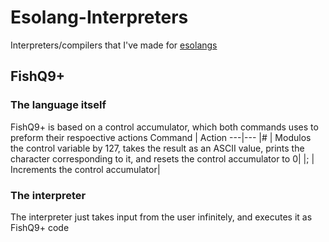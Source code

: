 # Esolang-Interpreters
Interpreters/compilers that I've made for [esolangs](https://esolangs.org/ "Esolangs wiki homepage")

## FishQ9+
### The language itself
FishQ9+ is based on a control accumulator, which both commands uses to preform their respoective actions
Command | Action
---|---
|# | Modulos the control variable by 127, takes the result as an ASCII value, prints the character corresponding to it, and resets the control accumulator to 0|
|; | Increments the control accumulator|
### The interpreter
The interpreter just takes input from the user infinitely, and executes it as FishQ9+ code
